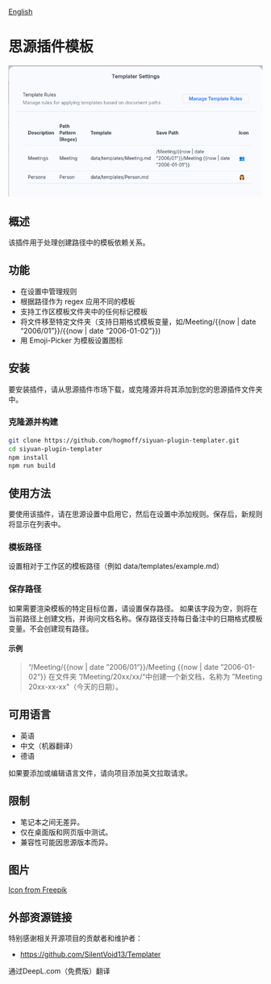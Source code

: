 [English](https://github.com/hogmoff/siyuan-plugin-templater/blob/main/README.md)

# 思源插件模板

![Preview](preview.png)

## 概述
该插件用于处理创建路径中的模板依赖关系。

## 功能
- 在设置中管理规则
- 根据路径作为 regex 应用不同的模板
- 支持工作区模板文件夹中的任何标记模板
- 将文件移至特定文件夹（支持日期格式模板变量，如/Meeting/{{now | date “2006/01”}}/{{now | date “2006-01-02”}})
- 用 Emoji-Picker 为模板设置图标

## 安装
要安装插件，请从思源插件市场下载，或克隆源并将其添加到您的思源插件文件夹中。

### 克隆源并构建
``` bash
git clone https://github.com/hogmoff/siyuan-plugin-templater.git
cd siyuan-plugin-templater
npm install
npm run build
```

## 使用方法
要使用该插件，请在思源设置中启用它，然后在设置中添加规则。保存后，新规则将显示在列表中。

### 模板路径
设置相对于工作区的模板路径（例如 data/templates/example.md）

### 保存路径
如果需要渲染模板的特定目标位置，请设置保存路径。
如果该字段为空，则将在当前路径上创建文档，并询问文档名称。保存路径支持每日备注中的日期格式模板变量。不会创建现有路径。

#### 示例
>“/Meeting/{{now | date ”2006/01“}}/Meeting {{now | date ”2006-01-02“}} 在文件夹 ”/Meeting/20xx/xx/“中创建一个新文档，名称为 ”Meeting 20xx-xx-xx"（今天的日期）。

## 可用语言
- 英语
- 中文（机器翻译）
- 德语

如果要添加或编辑语言文件，请向项目添加英文拉取请求。

## 限制
- 笔记本之间无差异。
- 仅在桌面版和网页版中测试。
- 兼容性可能因思源版本而异。

## 图片
[Icon from Freepik](https://de.freepik.com/icon/wegweiser_3501183#fromView=family&page=1&position=51&uuid=446d41f8-5f18-4105-a681-b4447b91efe7)


## 外部资源链接
特别感谢相关开源项目的贡献者和维护者：
- https://github.com/SilentVoid13/Templater

通过DeepL.com（免费版）翻译
